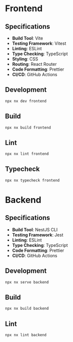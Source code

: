 # Frontend

## Specifications

- **Build Tool**: Vite
- **Testing Framework**: Vitest
- **Linting**: ESLint
- **Type Checking**: TypeScript
- **Styling**: CSS
- **Routing**: React Router
- **Code Formatting**: Prettier
- **CI/CD**: GitHub Actions

## Development
```bash
npx nx dev frontend
```

## Build
```bash
npx nx build frontend
```

## Lint
```bash
npx nx lint frontend
```

## Typecheck
```bash
npx nx typecheck frontend
```


# Backend

## Specifications

- **Build Tool**: NestJS CLI
- **Testing Framework**: Jest
- **Linting**: ESLint
- **Type Checking**: TypeScript
- **Code Formatting**: Prettier
- **CI/CD**: GitHub Actions

## Development
```bash
npx nx serve backend
```

## Build
```bash
npx nx build backend
```

## Lint
```bash
npx nx lint backend
```
